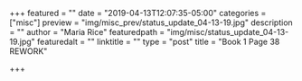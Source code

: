 +++
featured = ""
date = "2019-04-13T12:07:35-05:00"
categories = ["misc"]
preview = "img/misc_prev/status_update_04-13-19.jpg"
description = ""
author = "Maria Rice"
featuredpath = "img/misc/status_update_04-13-19.jpg"
featuredalt = ""
linktitle = ""
type = "post"
title = "Book 1 Page 38 REWORK"

+++

